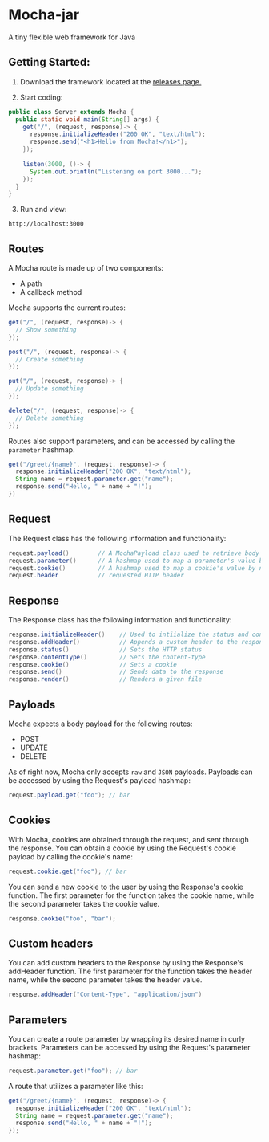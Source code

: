 # Mocha-jar
A tiny flexible web framework for Java

## Getting Started:

1. Download the framework located at the <a href="https://github.com/GabrielGavrilov/mocha-jar/releases">releases page.</a>

2. Start coding:
```Java
public class Server extends Mocha {
  public static void main(String[] args) {
    get("/", (request, response)-> {
      response.initializeHeader("200 OK", "text/html");
      response.send("<h1>Hello from Mocha!</h1>");
    });
  
    listen(3000, ()-> {
      System.out.println("Listening on port 3000...");
    });
  }
}
```
3. Run and view:
```
http://localhost:3000
```

## Routes

A Mocha route is made up of two components: 
- A path
- A callback method

Mocha supports the current routes:

```java
get("/", (request, response)-> {
  // Show something
});

post("/", (request, response)-> {
  // Create something
});

put("/", (request, response)-> {
  // Update something
});

delete("/", (request, response)-> {
  // Delete something
});
```

Routes also support parameters, and can be accessed by calling the ``parameter`` hashmap. 

```java
get("/greet/{name}", (request, response)-> {
  response.initializeHeader("200 OK", "text/html");
  String name = request.parameter.get("name");
  response.send("Hello, " + name + "!");
})
```

## Request

The Request class has the following information and functionality:
```java
request.payload()        // A MochaPayload class used to retrieve body payload information
request.parameter()      // A hashmap used to map a parameter's value by name
request.cookie()         // A hashmap used to map a cookie's value by name
request.header           // requested HTTP header
```

## Response
The Response class has the following information and functionality:
```java
response.initializeHeader()    // Used to intiialize the status and content-type for the response
response.addHeader()           // Appends a custom header to the response
response.status()              // Sets the HTTP status
response.contentType()         // Sets the content-type
response.cookie()              // Sets a cookie
response.send()                // Sends data to the response
response.render()              // Renders a given file
```

## Payloads

Mocha expects a body payload for the following routes:
- POST
- UPDATE
- DELETE

As of right now, Mocha only accepts ``raw`` and ``JSON`` payloads. Payloads can be accessed by using the Request's payload hashmap:
```java
request.payload.get("foo"); // bar
```

## Cookies

With Mocha, cookies are obtained through the request, and sent through the response. You can obtain a cookie by using the Request's cookie payload by calling the cookie's name:

```java
request.cookie.get("foo"); // bar
```

You can send a new cookie to the user by using the Response's cookie function. The first parameter for the function takes the cookie name, while the second parameter takes the cookie value.

```java
response.cookie("foo", "bar");
```

## Custom headers

You can add custom headers to the Response by using the Response's addHeader function. The first parameter for the function takes the header name, while the second parameter takes the header value.

```java
response.addHeader("Content-Type", "application/json")
```

## Parameters

You can create a route parameter by wrapping its desired name in curly brackets. Parameters can be accessed by using the Request's parameter hashmap:
```java
request.parameter.get("foo"); // bar
```

A route that utilizes a parameter like this:
```java
get("/greet/{name}", (request, response)-> {
  response.initializeHeader("200 OK", "text/html");
  String name = request.parameter.get("name");
  response.send("Hello, " + name + "!");
});
```


